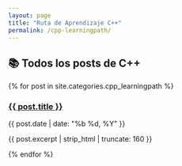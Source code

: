 ```yaml
---
layout: page
title: "Ruta de Aprendizaje C++"
permalink: /cpp-learningpath/  
---
```


<h2>📚 Todos los posts de C++</h2>

{% for post in site.categories.cpp_learningpath %}
  <article>
    <h3><a href="{{ post.url }}">{{ post.title }}</a></h3>
    <time>{{ post.date | date: "%b %d, %Y" }}</time>
    <p>{{ post.excerpt | strip_html | truncate: 160 }}</p>
  </article>
{% endfor %}
